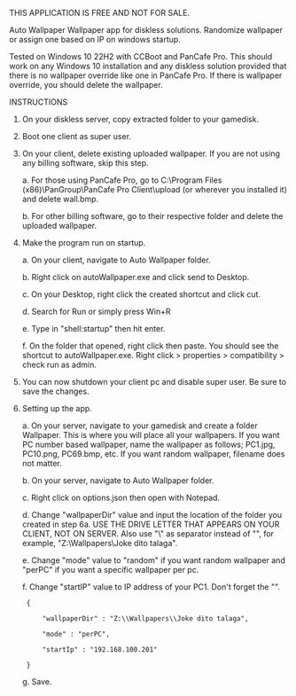 THIS APPLICATION IS FREE AND NOT FOR SALE.

Auto Wallpaper
Wallpaper app for diskless solutions. Randomize wallpaper or assign one based on IP on windows startup.

Tested on Windows 10 22H2 with CCBoot and PanCafe Pro.
This should work on any Windows 10 installation and any diskless solution provided that there is no wallpaper override like one in PanCafe Pro. If there is wallpaper override, you should delete the wallpaper.

INSTRUCTIONS

1. On your diskless server, copy extracted folder to your gamedisk.

2. Boot one client as super user.

3. On your client, delete existing uploaded wallpaper. If you are not using any billing software, skip this step.
  
	a. For those using PanCafe Pro, go to C:\Program Files (x86)\PanGroup\PanCafe Pro Client\upload (or wherever you installed it) and delete wall.bmp.

	b. For other billing software, go to their respective folder and delete the uploaded wallpaper.

4. Make the program run on startup.
   
	a. On your client, navigate to Auto Wallpaper folder.

	b. Right click on autoWallpaper.exe and click send to Desktop.

	c. On your Desktop, right click the created shortcut and click cut.

	d. Search for Run or simply press Win+R

	e. Type in "shell:startup" then hit enter.

	f. On the folder that opened, right click then paste. You should see the shortcut to autoWallpaper.exe. Right click > properties > compatibility > check run as admin.

5. You can now shutdown your client pc and disable super user. Be sure to save the changes.
    
6. Setting up the app.
   
	a. On your server, navigate to your gamedisk and create a folder Wallpaper. This is where you will place all your wallpapers. If you want PC number based wallpaper, name the wallpaper as follows; PC1.jpg, PC10.png, PC69.bmp, etc. If you want random wallpaper, filename does not matter.

	b. On your server, navigate to Auto Wallpaper folder.

	c. Right click on options.json then open with Notepad.

	d. Change "wallpaperDir" value and input the location of the folder you created in step 6a. USE THE DRIVE LETTER THAT APPEARS ON YOUR CLIENT, NOT ON SERVER. Also use "\\" as separator instead of "\", for example, "Z:\\Wallpapers\\Joke dito talaga".

	e. Change "mode" value to "random" if you want random wallpaper and "perPC" if you want a specific wallpaper per pc.

	f. Change "startIP" value to IP address of your PC1. Don't forget the "".

		{
		
			"wallpaperDir" : "Z:\\Wallpapers\\Joke dito talaga",

			"mode" : "perPC",

			"startIp" : "192.168.100.201"
			
		}

  	g. Save.
